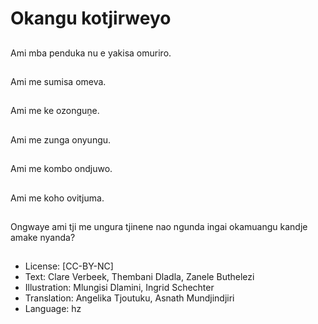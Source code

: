 # Okangu kotjirweyo

##
Ami mba penduka nu e yakisa omuriro.

##
Ami me sumisa omeva.

##
Ami me ke ozonguṋe.

##
Ami me zunga onyungu.

##
Ami me kombo ondjuwo.

##
Ami me koho ovitjuma.

##
Ongwaye ami tji me ungura tjinene nao ngunda ingai okamuangu kandje amake nyanda?

##
* License: [CC-BY-NC]
* Text: Clare Verbeek, Thembani Dladla, Zanele Buthelezi
* Illustration: Mlungisi Dlamini, Ingrid Schechter
* Translation: Angelika Tjoutuku, Asnath Mundjindjiri
* Language: hz

